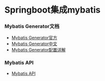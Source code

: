 # Springboot集成mybatis

### Mybatis Generator文档
- [Mybatis Generator官方](http://www.mybatis.org/generator/quickstart.html)
- [Mybatis Generator中文](http://mbg.cndocs.ml/quickstart.html)
- [Mybatis Generator配置详解](https://blog.csdn.net/isea533/article/details/42102297)

### Mybatis API
- [Mybatis API](http://www.mybatis.org/mybatis-3/zh/java-api.html)
